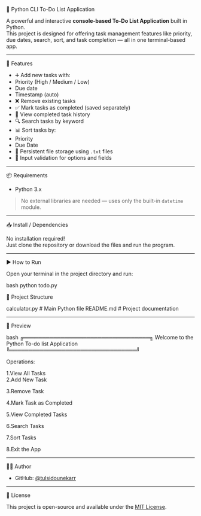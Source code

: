  📝 Python CLI To-Do List Application

A powerful and interactive **console-based To-Do List Application** built in Python.  
This project is designed for offering task management features like priority, due dates, search, sort, and task completion — all in one terminal-based app.

---

 🚀 Features

 - ➕ Add new tasks with:
 - Priority (High / Medium / Low)
 - Due date
 - Timestamp (auto)
 - ❌ Remove existing tasks
 - ✅ Mark tasks as completed (saved separately)
 - 📂 View completed task history
 - 🔍 Search tasks by keyword
 - 📊 Sort tasks by:
 - Priority
 - Due Date
 - 💾 Persistent file storage using `.txt` files
 - 🧠 Input validation for options and fields

---

 📦 Requirements

- Python 3.x

> No external libraries are needed — uses only the built-in `datetime` module.

---

 📥 Install / Dependencies

No installation required!  
Just clone the repository or download the files and run the program.

---

 ▶️ How to Run

Open your terminal in the project directory and run:

bash
python todo.py

 📂 Project Structure


calculator.py   # Main Python file
README.md       # Project documentation


---

 📸 Preview

bash
╔══════════════════════════════════╗
Welcome to the Python To-do list Application
╚══════════════════════════════════╝


 Operations:

1.View All Tasks                                                                                                                                                                                                      
2.Add New Task

3.Remove Task

4.Mark Task as Completed

5.View Completed Tasks

6.Search Tasks

7.Sort Tasks

8.Exit the App

---

 👨‍💻 Author

- GitHub: [@tulsidounekarr](https://github.com/tulsidounekarr)


---

 📄 License

This project is open-source and available under the [MIT License](LICENSE).





